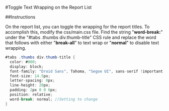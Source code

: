 #Toggle Text Wrapping on the Report List

##Instructions

On the report list, you can toggle the wrapping for the report titles. To accomplish this, modify the css/main.css file. Find the string "**word-break:**" under the "#tabs .thumbs div.thumb-title" CSS rule and replace the word that follows with either "**break-all**" to text wrap or "**normal**" to disable text wrapping.

```csharp
#tabs .thumbs div.thumb-title {
  color: #000; 
  display: block;
  font-family: "Droid Sans", Tahoma, "Segoe UI", sans-serif !important;
  font-size: 14.5px;
  letter-spacing: 0px;
  line-height: 20px;
  padding: 2px 0 0 6px;
  position: relative; 
  word-break: normal; //Setting to change
}
```
